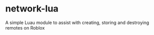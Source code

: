 # network-lua
A simple Luau module to assist with creating, storing and destroying remotes on Roblox
